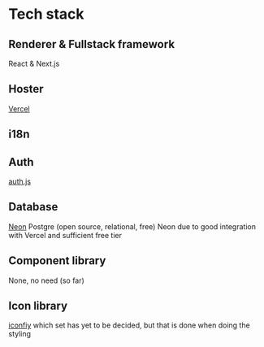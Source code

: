 # Tech stack

## Renderer & Fullstack framework

React & Next.js

## Hoster

[Vercel](vercel.com)

## i18n

## Auth

[auth.js](https://authjs.dev/getting-started)

## Database

[Neon](https://neon.com/docs/get-started)
Postgre (open source, relational, free)
Neon due to good integration with Vercel and sufficient free tier

## Component library

None, no need (so far)

## Icon library

[iconfiy](https://icon-sets.iconify.design/)
which set has yet to be decided, but that is done when doing the styling
